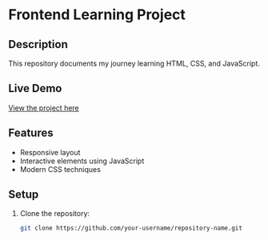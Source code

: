 # Frontend Learning Project

## Description

This repository documents my journey learning HTML, CSS, and JavaScript.

## Live Demo

[View the project here](https://your-username.github.io/repository-name)

## Features

- Responsive layout
- Interactive elements using JavaScript
- Modern CSS techniques

## Setup

1. Clone the repository:
   ```bash
   git clone https://github.com/your-username/repository-name.git
   ```
